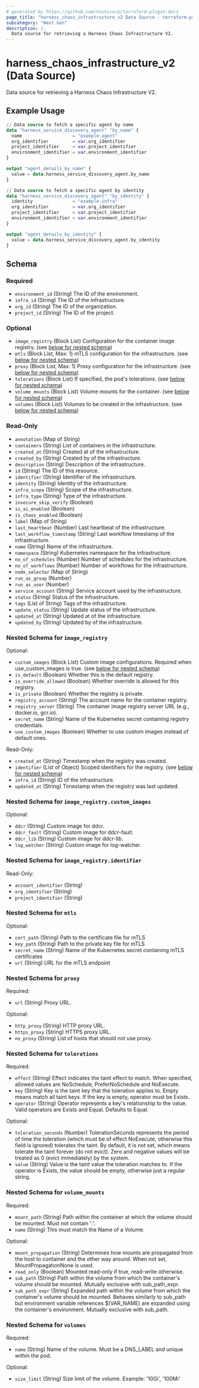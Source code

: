 ```yaml
---
# generated by https://github.com/hashicorp/terraform-plugin-docs
page_title: "harness_chaos_infrastructure_v2 Data Source - terraform-provider-harness"
subcategory: "Next Gen"
description: |-
  Data source for retrieving a Harness Chaos Infrastructure V2.
---
```


# harness_chaos_infrastructure_v2 (Data Source)

Data source for retrieving a Harness Chaos Infrastructure V2.

## Example Usage

```terraform
// Data source to fetch a specific agent by name
data "harness_service_discovery_agent" "by_name" {
  name                   = "example-agent"
  org_identifier         = var.org_identifier
  project_identifier     = var.project_identifier
  environment_identifier = var.environment_identifier
}

output "agent_details_by_name" {
  value = data.harness_service_discovery_agent.by_name
}

// Data source to fetch a specific agent by identity
data "harness_service_discovery_agent" "by_identity" {
  identity               = "example-infra"
  org_identifier         = var.org_identifier
  project_identifier     = var.project_identifier
  environment_identifier = var.environment_identifier
}

output "agent_details_by_identity" {
  value = data.harness_service_discovery_agent.by_identity
}
```

<!-- schema generated by tfplugindocs -->
## Schema

### Required

- `environment_id` (String) The ID of the environment.
- `infra_id` (String) The ID of the infrastructure.
- `org_id` (String) The ID of the organization.
- `project_id` (String) The ID of the project.

### Optional

- `image_registry` (Block List) Configuration for the container image registry. (see [below for nested schema](#nestedblock--image_registry))
- `mtls` (Block List, Max: 1) mTLS configuration for the infrastructure. (see [below for nested schema](#nestedblock--mtls))
- `proxy` (Block List, Max: 1) Proxy configuration for the infrastructure. (see [below for nested schema](#nestedblock--proxy))
- `tolerations` (Block List) If specified, the pod's tolerations. (see [below for nested schema](#nestedblock--tolerations))
- `volume_mounts` (Block List) Volume mounts for the container. (see [below for nested schema](#nestedblock--volume_mounts))
- `volumes` (Block List) Volumes to be created in the infrastructure. (see [below for nested schema](#nestedblock--volumes))

### Read-Only

- `annotation` (Map of String)
- `containers` (String) List of containers in the infrastructure.
- `created_at` (String) Created at of the infrastructure.
- `created_by` (String) Created by of the infrastructure.
- `description` (String) Description of the infrastructure.
- `id` (String) The ID of this resource.
- `identifier` (String) Identifier of the infrastructure.
- `identity` (String) Identity of the infrastructure.
- `infra_scope` (String) Scope of the infrastructure.
- `infra_type` (String) Type of the infrastructure.
- `insecure_skip_verify` (Boolean)
- `is_ai_enabled` (Boolean)
- `is_chaos_enabled` (Boolean)
- `label` (Map of String)
- `last_heartbeat` (Number) Last heartbeat of the infrastructure.
- `last_workflow_timestamp` (String) Last workflow timestamp of the infrastructure.
- `name` (String) Name of the infrastructure.
- `namespace` (String) Kubernetes namespace for the infrastructure.
- `no_of_schedules` (Number) Number of schedules for the infrastructure.
- `no_of_workflows` (Number) Number of workflows for the infrastructure.
- `node_selector` (Map of String)
- `run_as_group` (Number)
- `run_as_user` (Number)
- `service_account` (String) Service account used by the infrastructure.
- `status` (String) Status of the infrastructure.
- `tags` (List of String) Tags of the infrastructure.
- `update_status` (String) Update status of the infrastructure.
- `updated_at` (String) Updated at of the infrastructure.
- `updated_by` (String) Updated by of the infrastructure.

<a id="nestedblock--image_registry"></a>
### Nested Schema for `image_registry`

Optional:

- `custom_images` (Block List) Custom image configurations. Required when use_custom_images is true. (see [below for nested schema](#nestedblock--image_registry--custom_images))
- `is_default` (Boolean) Whether this is the default registry.
- `is_override_allowed` (Boolean) Whether override is allowed for this registry.
- `is_private` (Boolean) Whether the registry is private.
- `registry_account` (String) The account name for the container registry.
- `registry_server` (String) The container image registry server URL (e.g., docker.io, gcr.io).
- `secret_name` (String) Name of the Kubernetes secret containing registry credentials.
- `use_custom_images` (Boolean) Whether to use custom images instead of default ones.

Read-Only:

- `created_at` (String) Timestamp when the registry was created.
- `identifier` (List of Object) Scoped identifiers for the registry. (see [below for nested schema](#nestedatt--image_registry--identifier))
- `infra_id` (String) ID of the infrastructure.
- `updated_at` (String) Timestamp when the registry was last updated.

<a id="nestedblock--image_registry--custom_images"></a>
### Nested Schema for `image_registry.custom_images`

Optional:

- `ddcr` (String) Custom image for ddcr.
- `ddcr_fault` (String) Custom image for ddcr-fault.
- `ddcr_lib` (String) Custom image for ddcr-lib.
- `log_watcher` (String) Custom image for log-watcher.


<a id="nestedatt--image_registry--identifier"></a>
### Nested Schema for `image_registry.identifier`

Read-Only:

- `account_identifier` (String)
- `org_identifier` (String)
- `project_identifier` (String)



<a id="nestedblock--mtls"></a>
### Nested Schema for `mtls`

Optional:

- `cert_path` (String) Path to the certificate file for mTLS
- `key_path` (String) Path to the private key file for mTLS
- `secret_name` (String) Name of the Kubernetes secret containing mTLS certificates
- `url` (String) URL for the mTLS endpoint


<a id="nestedblock--proxy"></a>
### Nested Schema for `proxy`

Required:

- `url` (String) Proxy URL.

Optional:

- `http_proxy` (String) HTTP proxy URL.
- `https_proxy` (String) HTTPS proxy URL.
- `no_proxy` (String) List of hosts that should not use proxy.


<a id="nestedblock--tolerations"></a>
### Nested Schema for `tolerations`

Required:

- `effect` (String) Effect indicates the taint effect to match. When specified, allowed values are NoSchedule, PreferNoSchedule and NoExecute.
- `key` (String) Key is the taint key that the toleration applies to. Empty means match all taint keys. If the key is empty, operator must be Exists.
- `operator` (String) Operator represents a key's relationship to the value. Valid operators are Exists and Equal. Defaults to Equal.

Optional:

- `toleration_seconds` (Number) TolerationSeconds represents the period of time the toleration (which must be of effect NoExecute, otherwise this field is ignored) tolerates the taint. By default, it is not set, which means tolerate the taint forever (do not evict). Zero and negative values will be treated as 0 (evict immediately) by the system.
- `value` (String) Value is the taint value the toleration matches to. If the operator is Exists, the value should be empty, otherwise just a regular string.


<a id="nestedblock--volume_mounts"></a>
### Nested Schema for `volume_mounts`

Required:

- `mount_path` (String) Path within the container at which the volume should be mounted. Must not contain ':'.
- `name` (String) This must match the Name of a Volume.

Optional:

- `mount_propagation` (String) Determines how mounts are propagated from the host to container and the other way around. When not set, MountPropagationNone is used.
- `read_only` (Boolean) Mounted read-only if true, read-write otherwise.
- `sub_path` (String) Path within the volume from which the container's volume should be mounted. Mutually exclusive with sub_path_expr.
- `sub_path_expr` (String) Expanded path within the volume from which the container's volume should be mounted. Behaves similarly to sub_path but environment variable references $(VAR_NAME) are expanded using the container's environment. Mutually exclusive with sub_path.


<a id="nestedblock--volumes"></a>
### Nested Schema for `volumes`

Required:

- `name` (String) Name of the volume. Must be a DNS_LABEL and unique within the pod.

Optional:

- `size_limit` (String) Size limit of the volume. Example: '10Gi', '100Mi'
